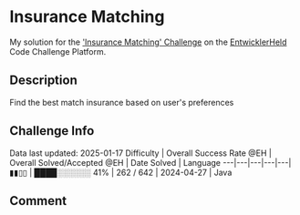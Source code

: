 # Insurance Matching

My solution for the ['Insurance Matching' Challenge](https://platform.entwicklerheld.de/challenge/insurance-matching) on the [EntwicklerHeld](https://platform.entwicklerheld.de/) Code Challenge Platform.

## Description
Find the best match insurance based on user's preferences

## Challenge Info
Data last updated: 2025-01-17
Difficulty | Overall Success Rate @EH | Overall Solved/Accepted @EH | Date Solved | Language
---|---|---|---|---|
▮▮▯▯ | ████░░░░░░ 41% | 262 / 642 | 2024-04-27 | Java

## Comment

